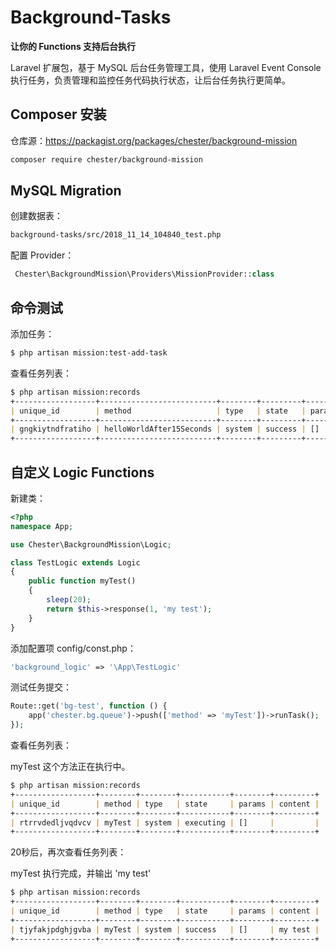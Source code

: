 # Background-Tasks

**让你的 Functions 支持后台执行**

Laravel 扩展包，基于 MySQL 后台任务管理工具，使用 Laravel Event Console 执行任务，负责管理和监控任务代码执行状态，让后台任务执行更简单。

## Composer 安装

仓库源：https://packagist.org/packages/chester/background-mission

```bash
composer require chester/background-mission
```

## MySQL Migration

创建数据表：

```bash
background-tasks/src/2018_11_14_104840_test.php
```

配置 Provider：

```php
 Chester\BackgroundMission\Providers\MissionProvider::class
```

## 命令测试

添加任务：

```markdown
$ php artisan mission:test-add-task
```

查看任务列表：

```markdown
$ php artisan mission:records
+------------------+--------------------------+--------+---------+--------+-------------------+
| unique_id        | method                   | type   | state   | params | content           |
+------------------+--------------------------+--------+---------+--------+-------------------+
| gngkiytndfratiho | helloWorldAfter15Seconds | system | success | []     | after 15 seconds. |
+------------------+--------------------------+--------+---------+--------+-------------------+
```

## 自定义 Logic Functions

新建类：

```php
<?php
namespace App;

use Chester\BackgroundMission\Logic;

class TestLogic extends Logic
{
    public function myTest()
    {
        sleep(20);
        return $this->response(1, 'my test');
    }
}
```

添加配置项 config/const.php：

```php
'background_logic' => '\App\TestLogic'
```

测试任务提交：

```php
Route::get('bg-test', function () {
    app('chester.bg.queue')->push(['method' => 'myTest'])->runTask();
});
```

查看任务列表：

myTest 这个方法正在执行中。

```markdown
$ php artisan mission:records      
+------------------+--------+--------+-----------+--------+---------+
| unique_id        | method | type   | state     | params | content |
+------------------+--------+--------+-----------+--------+---------+
| rtrrvdedljvqdvcv | myTest | system | executing | []     |         |
+------------------+--------+--------+-----------+--------+---------+
```

20秒后，再次查看任务列表：

myTest 执行完成，并输出 'my test'

```markdown
$ php artisan mission:records      
+------------------+--------+--------+-----------+--------+---------+
| unique_id        | method | type   | state     | params | content |
+------------------+--------+--------+-----------+--------+---------+
| tjyfakjpdghjgvba | myTest | system | success   | []     | my test |
+------------------+--------+--------+-----------+--------+---------+
```

